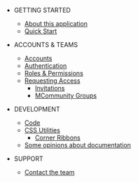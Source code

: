 - GETTING STARTED
  - [About this application](README.md)
  - [Quick Start](quick_start.md)

- ACCOUNTS & TEAMS
  - [Accounts](/accounts/accounts.md)
  - [Authentication](/accounts/authentication.md.md)
  - [Roles & Permissions](/accounts/account_roles.md)
  - [Requesting Access](/accounts/requesting_access.md)
    - [Invitations](/accounts/invitations.md)
    - [MCommunity Groups](/accounts/mcommunity_accounts.md)

- DEVELOPMENT
  - [Code](https://github.com/dschmura/modelrails_app)
  - [CSS Utilities](/development/css_utilities.md)
    - [Corner Ribbons](/development/corner_ribbons.md)
  - [Some opinions about documentation](/development/documentation.md)

- SUPPORT
  - [Contact the team](#)